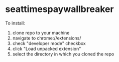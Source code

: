seattimespaywallbreaker
=======================

To install: 

1. clone repo to your machine
1. navigate to chrome://extensions/
1. check "developer mode" checkbox
1. click "Load unpacked extension"
1. select the directory in which you cloned the repo 
